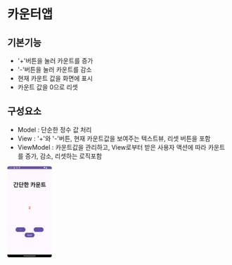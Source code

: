 # 카운터앱

## 기본기능 

- '+'버튼을 눌러 카운트를 증가
- '-'버튼을 눌러 카운트를 감소
- 현재 카운트 값을 화면에 표시
- 카운트 값을 0으로 리셋

## 구성요소 

- Model : 단순한 정수 값 처리
- View : '+'와 '-'버튼, 현재 카운트값을 보여주는 텍스트뷰, 리셋 버튼을 포함
- ViewModel : 카운트값을 관리하고, View로부터 받은 사용자 액션에 따라 카운트를 증가, 감소, 리셋하는 로직포함


<img src="/images/SimpleCount.png" width="20%" height="20%">
